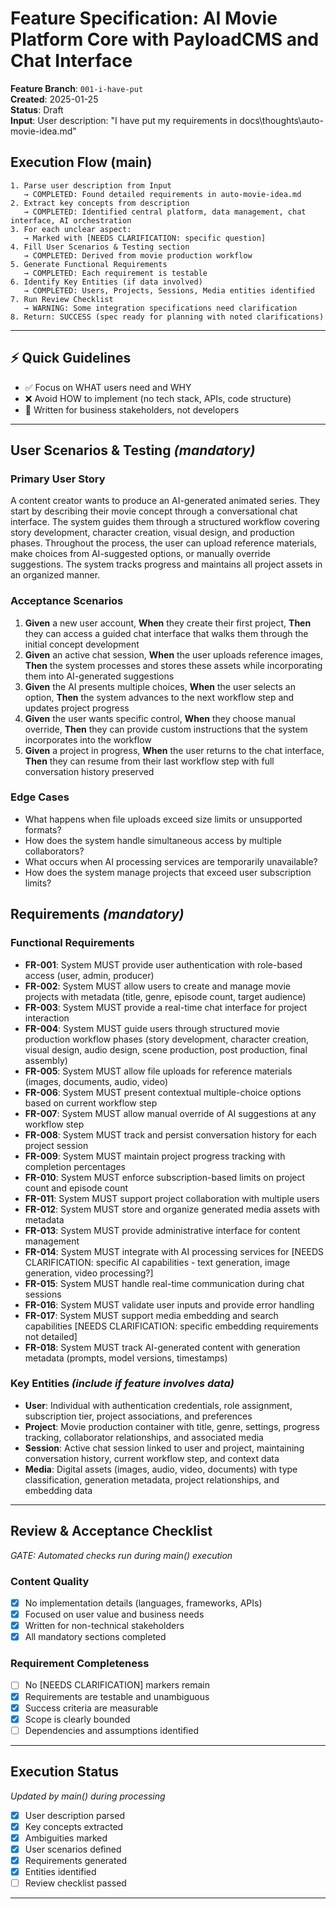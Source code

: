 # Feature Specification: AI Movie Platform Core with PayloadCMS and Chat Interface

**Feature Branch**: `001-i-have-put`  
**Created**: 2025-01-25  
**Status**: Draft  
**Input**: User description: "I have put my requirements in docs\thoughts\auto-movie-idea.md"

## Execution Flow (main)
```
1. Parse user description from Input
   → COMPLETED: Found detailed requirements in auto-movie-idea.md
2. Extract key concepts from description
   → COMPLETED: Identified central platform, data management, chat interface, AI orchestration
3. For each unclear aspect:
   → Marked with [NEEDS CLARIFICATION: specific question]
4. Fill User Scenarios & Testing section
   → COMPLETED: Derived from movie production workflow
5. Generate Functional Requirements
   → COMPLETED: Each requirement is testable
6. Identify Key Entities (if data involved)
   → COMPLETED: Users, Projects, Sessions, Media entities identified
7. Run Review Checklist
   → WARNING: Some integration specifications need clarification
8. Return: SUCCESS (spec ready for planning with noted clarifications)
```

---

## ⚡ Quick Guidelines
- ✅ Focus on WHAT users need and WHY
- ❌ Avoid HOW to implement (no tech stack, APIs, code structure)
- 👥 Written for business stakeholders, not developers

---

## User Scenarios & Testing *(mandatory)*

### Primary User Story
A content creator wants to produce an AI-generated animated series. They start by describing their movie concept through a conversational chat interface. The system guides them through a structured workflow covering story development, character creation, visual design, and production phases. Throughout the process, the user can upload reference materials, make choices from AI-suggested options, or manually override suggestions. The system tracks progress and maintains all project assets in an organized manner.

### Acceptance Scenarios
1. **Given** a new user account, **When** they create their first project, **Then** they can access a guided chat interface that walks them through the initial concept development
2. **Given** an active chat session, **When** the user uploads reference images, **Then** the system processes and stores these assets while incorporating them into AI-generated suggestions
3. **Given** the AI presents multiple choices, **When** the user selects an option, **Then** the system advances to the next workflow step and updates project progress
4. **Given** the user wants specific control, **When** they choose manual override, **Then** they can provide custom instructions that the system incorporates into the workflow
5. **Given** a project in progress, **When** the user returns to the chat interface, **Then** they can resume from their last workflow step with full conversation history preserved

### Edge Cases
- What happens when file uploads exceed size limits or unsupported formats?
- How does the system handle simultaneous access by multiple collaborators?
- What occurs when AI processing services are temporarily unavailable?
- How does the system manage projects that exceed user subscription limits?

## Requirements *(mandatory)*

### Functional Requirements
- **FR-001**: System MUST provide user authentication with role-based access (user, admin, producer)
- **FR-002**: System MUST allow users to create and manage movie projects with metadata (title, genre, episode count, target audience)
- **FR-003**: System MUST provide a real-time chat interface for project interaction
- **FR-004**: System MUST guide users through structured movie production workflow phases (story development, character creation, visual design, audio design, scene production, post production, final assembly)
- **FR-005**: System MUST allow file uploads for reference materials (images, documents, audio, video)
- **FR-006**: System MUST present contextual multiple-choice options based on current workflow step
- **FR-007**: System MUST allow manual override of AI suggestions at any workflow step
- **FR-008**: System MUST track and persist conversation history for each project session
- **FR-009**: System MUST maintain project progress tracking with completion percentages
- **FR-010**: System MUST enforce subscription-based limits on project count and episode count
- **FR-011**: System MUST support project collaboration with multiple users
- **FR-012**: System MUST store and organize generated media assets with metadata
- **FR-013**: System MUST provide administrative interface for content management
- **FR-014**: System MUST integrate with AI processing services for [NEEDS CLARIFICATION: specific AI capabilities - text generation, image generation, video processing?]
- **FR-015**: System MUST handle real-time communication during chat sessions
- **FR-016**: System MUST validate user inputs and provide error handling
- **FR-017**: System MUST support media embedding and search capabilities [NEEDS CLARIFICATION: specific embedding requirements not detailed]
- **FR-018**: System MUST track AI-generated content with generation metadata (prompts, model versions, timestamps)

### Key Entities *(include if feature involves data)*
- **User**: Individual with authentication credentials, role assignment, subscription tier, project associations, and preferences
- **Project**: Movie production container with title, genre, settings, progress tracking, collaborator relationships, and associated media
- **Session**: Active chat session linked to user and project, maintaining conversation history, current workflow step, and context data
- **Media**: Digital assets (images, audio, video, documents) with type classification, generation metadata, project relationships, and embedding data

---

## Review & Acceptance Checklist
*GATE: Automated checks run during main() execution*

### Content Quality
- [x] No implementation details (languages, frameworks, APIs)
- [x] Focused on user value and business needs
- [x] Written for non-technical stakeholders
- [x] All mandatory sections completed

### Requirement Completeness
- [ ] No [NEEDS CLARIFICATION] markers remain
- [x] Requirements are testable and unambiguous  
- [x] Success criteria are measurable
- [x] Scope is clearly bounded
- [ ] Dependencies and assumptions identified

---

## Execution Status
*Updated by main() during processing*

- [x] User description parsed
- [x] Key concepts extracted
- [x] Ambiguities marked
- [x] User scenarios defined
- [x] Requirements generated
- [x] Entities identified
- [ ] Review checklist passed

---